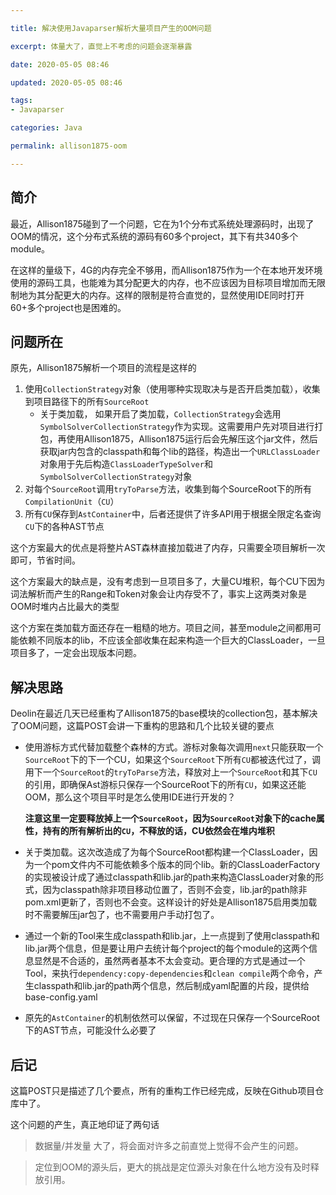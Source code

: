 ```yaml
---

title: 解决使用Javaparser解析大量项目产生的OOM问题

excerpt: 体量大了，直觉上不考虑的问题会逐渐暴露

date: 2020-05-05 08:46

updated: 2020-05-05 08:46

tags:
- Javaparser

categories: Java

permalink: allison1875-oom

---
```


## 简介

最近，Allison1875碰到了一个问题，它在为1个分布式系统处理源码时，出现了OOM的情况，这个分布式系统的源码有60多个project，其下有共340多个module。

在这样的量级下，4G的内存完全不够用，而Allison1875作为一个在本地开发环境使用的源码工具，也能难为其分配更大的内存，也不应该因为目标项目增加而无限制地为其分配更大的内存。这样的限制是符合直觉的，显然使用IDE同时打开60+多个project也是困难的。



## 问题所在

原先，Allison1875解析一个项目的流程是这样的

1. 使用`CollectionStrategy`对象（使用哪种实现取决与是否开启类加载），收集到项目路径下的所有`SourceRoot`
   - 关于类加载， 如果开启了类加载，`CollectionStrategy`会选用`SymbolSolverCollectionStrategy`作为实现。这需要用户先对项目进行打包，再使用Allison1875，Allison1875运行后会先解压这个jar文件，然后获取jar内包含的classpath和每个lib的路径，构造出一个`URLClassLoader`对象用于先后构造`ClassLoaderTypeSolver`和`SymbolSolverCollectionStrategy`对象
2. 对每个`SourceRoot`调用`tryToParse`方法，收集到每个SourceRoot下的所有`CompilationUnit`（`CU`）
3. 所有`CU`保存到`AstContainer`中，后者还提供了许多API用于根据全限定名查询`CU`下的各种AST节点

这个方案最大的优点是将整片AST森林直接加载进了内存，只需要全项目解析一次即可，节省时间。

这个方案最大的缺点是，没有考虑到一旦项目多了，大量CU堆积，每个CU下因为词法解析而产生的Range和Token对象会让内存受不了，事实上这两类对象是OOM时堆内占比最大的类型

这个方案在类加载方面还存在一粗糙的地方。项目之间，甚至module之间都用可能依赖不同版本的lib，不应该全部收集在起来构造一个巨大的ClassLoader，一旦项目多了，一定会出现版本问题。



## 解决思路

Deolin在最近几天已经重构了Allison1875的base模块的collection包，基本解决了OOM问题，这篇POST会讲一下重构的思路和几个比较关键的要点

- 使用游标方式代替加载整个森林的方式。游标对象每次调用`next`只能获取一个`SourceRoot`下的下一个CU，如果这个`SourceRoot`下所有`CU`都被迭代过了，调用下一个`SourceRoot`的`tryToParse`方法，释放对上一个`SourceRoot`和其下`CU`的引用，即确保Ast游标只保存一个SourceRoot下的所有`CU`，如果这还能OOM，那么这个项目平时是怎么使用IDE进行开发的？

  **注意这里一定要释放掉上一个`SourceRoot`，因为`SourceRoot`对象下的cache属性，持有的所有解析出的`CU`，不释放的话，CU依然会在堆内堆积**

- 关于类加载。这次改造成了为每个SourceRoot都构建一个ClassLoader，因为一个pom文件内不可能依赖多个版本的同个lib。新的ClassLoaderFactory的实现被设计成了通过classpath和lib.jar的path来构造ClassLoader对象的形式，因为classpath除非项目移动位置了，否则不会变，lib.jar的path除非pom.xml更新了，否则也不会变。这样设计的好处是Allison1875启用类加载时不需要解压jar包了，也不需要用户手动打包了。

- 通过一个新的Tool来生成classpath和lib.jar，上一点提到了使用classpath和lib.jar两个信息，但是要让用户去统计每个project的每个module的这两个信息显然是不合适的，虽然两者基本不太会变动。更合理的方式是通过一个Tool，来执行`dependency:copy-dependencies`和`clean compile`两个命令，产生classpath和lib.jar的path两个信息，然后制成yaml配置的片段，提供给base-config.yaml

- 原先的`AstContainer`的机制依然可以保留，不过现在只保存一个SourceRoot下的AST节点，可能没什么必要了



## 后记

这篇POST只是描述了几个要点，所有的重构工作已经完成，反映在Github项目仓库中了。

这个问题的产生，真正地印证了两句话

> 数据量/并发量 大了，将会面对许多之前直觉上觉得不会产生的问题。

> 定位到OOM的源头后，更大的挑战是定位源头对象在什么地方没有及时释放引用。